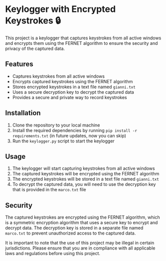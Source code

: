 # Keylogger with Encrypted Keystrokes 🔒

This project is a keylogger that captures keystrokes from all active windows and encrypts them using the FERNET algorithm to ensure the security and privacy of the captured data.

## Features

- Captures keystrokes from all active windows
- Encrypts captured keystrokes using the FERNET algorithm
- Stores encrypted keystrokes in a text file named `gianni.txt`
- Uses a secure decryption key to decrypt the captured data
- Provides a secure and private way to record keystrokes

## Installation

1. Clone the repository to your local machine
2. Install the required dependencies by running `pip install -r requirements.txt` (in future updates, now you can skip)
3. Run the `keylogger.py` script to start the keylogger

## Usage

1. The keylogger will start capturing keystrokes from all active windows
2. The captured keystrokes will be encrypted using the FERNET algorithm
3. The encrypted keystrokes will be stored in a text file named `gianni.txt`
4. To decrypt the captured data, you will need to use the decryption key that is provided in the `marco.txt` file

## Security

The captured keystrokes are encrypted using the FERNET algorithm, which is a symmetric encryption algorithm that uses a secure key to encrypt and decrypt data. The decryption key is stored in a separate file named `marco.txt` to prevent unauthorized access to the captured data.

It is important to note that the use of this project may be illegal in certain jurisdictions. Please ensure that you are in compliance with all applicable laws and regulations before using this project.
